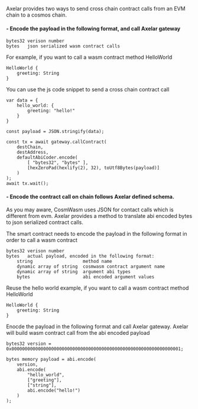 Axelar provides two ways to send cross chain contract calls from an EVM chain to a cosmos chain.

#### - Encode the payload in the following format, and call Axelar gateway
```
bytes32 verison number
bytes   json serialized wasm contract calls
```

For example, if you want to call a wasm contract method HelloWorld
```
HelloWorld {
    greeting: String
}
```
You can use the js code snippet to send a cross chain contract call
```
var data = {
    hello_world: {
        greeting: "hello!"
    }
}

const payload = JSON.stringify(data);

const tx = await gateway.callContract(
    destChain, 
    destAddress,
    defaultAbiCoder.encode(
        [ "bytes32", "bytes" ],
        [hexZeroPad(hexlify(2), 32), toUtf8Bytes(payload)]
    )
);
await tx.wait();
```


#### - Encode the contract call on chain follows Axelar defined schema. 

As you may aware, CosmWasm uses JSON for contact calls which is different from evm. Axelar provides a method to translate abi encoded bytes to json serialized contract calls.

The smart contract needs to encode the payload in the following format in order to call a wasm contract
```
bytes32 verison number
bytes   actual payload, encoded in the following format:                
    string                   method name
    dynamic array of string  cosmwasm contract argument name
    dynamic array of string  argument abi types
    bytes                    abi encoded argument values
```

Reuse the hello world example, if you want to call a wasm contract method HelloWorld
```
HelloWorld {
    greeting: String
}
```
Enocde the payload in the following format and call Axelar gateway. Axelar will build wasm contract call from the abi encoded payload
```
bytes32 version = 0x0000000000000000000000000000000000000000000000000000000000000001;

bytes memory payload = abi.encode(
    version,
    abi.encode(
        "hello_world",
        ["greeting"],
        ["string"],
        abi.encode("hello!")
    )
);
```
